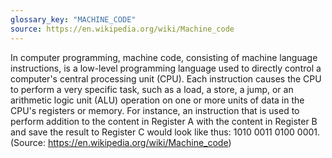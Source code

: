 ```yaml
---
glossary_key: "MACHINE_CODE"
source: https://en.wikipedia.org/wiki/Machine_code
---
```


In computer programming, machine code, consisting of machine language instructions, is a low-level programming language used to directly control a computer's central processing unit (CPU). Each instruction causes the CPU to perform a very specific task, such as a load, a store, a jump, or an arithmetic logic unit (ALU) operation on one or more units of data in the CPU's registers or memory.
For instance, an instruction that is used to perform addition to the content in Register A with the content in Register B and save the result to Register C would look like thus: 1010 0011 0100 0001. (Source: https://en.wikipedia.org/wiki/Machine_code)
